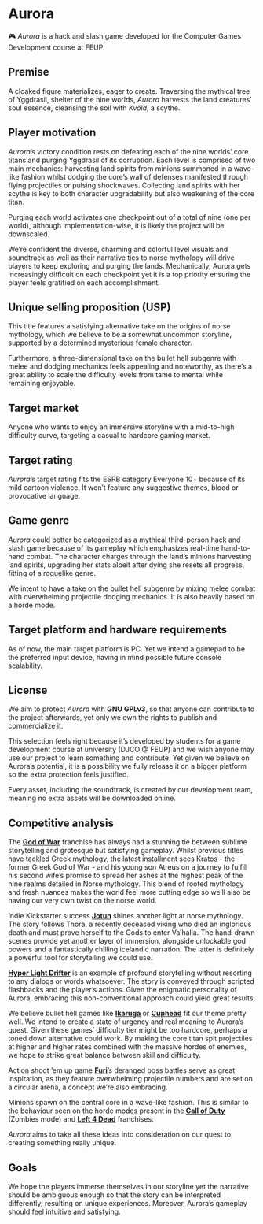 # Aurora
🎮 _Aurora_ is a hack and slash game developed for the Computer Games Development course at FEUP.

## Premise
A cloaked figure materializes, eager to create. Traversing the mythical tree of Yggdrasil, shelter of the nine worlds, _Aurora_ harvests the land creatures’ soul essence, cleansing the soil with _Kvöld_, a scythe.

## Player motivation
_Aurora_’s victory condition rests on defeating each of the nine worlds’ core titans and purging Yggdrasil of its corruption. Each level is comprised of two main mechanics: harvesting land spirits from minions summoned in a wave-like fashion whilst dodging the core’s wall of defenses manifested through flying projectiles or pulsing shockwaves. Collecting land spirits with her scythe is key to both character upgradability but also weakening of the core titan.

Purging each world activates one checkpoint out of a total of nine (one per world), although implementation-wise, it is likely the project will be downscaled.

We’re confident the diverse, charming and colorful level visuals and soundtrack as well as their narrative ties to norse mythology will drive players to keep exploring and purging the lands. Mechanically, Aurora gets increasingly difficult on each checkpoint yet it is a top priority ensuring the player feels gratified on each accomplishment.

## Unique selling proposition (USP)
This title features a satisfying alternative take on the origins of norse mythology, which we believe to be a somewhat uncommon storyline, supported by a determined mysterious female character.

Furthermore, a three-dimensional take on the bullet hell subgenre with melee and dodging mechanics feels appealing and noteworthy, as there’s a great ability to scale the difficulty levels from tame to mental while remaining enjoyable.

## Target market
Anyone who wants to enjoy an immersive storyline with a mid-to-high difficulty curve, targeting a casual to hardcore gaming market.

## Target rating
_Aurora_’s target rating fits the ESRB category Everyone 10+ because of its mild cartoon violence. It won’t feature any suggestive themes, blood or provocative language.


## Game genre
_Aurora_ could better be categorized as a mythical third-person hack and slash game because of its gameplay which emphasizes real-time hand-to-hand combat. The character charges through the land’s minions harvesting land spirits, upgrading her stats albeit after dying she resets all progress, fitting of a roguelike genre.

We intent to have a take on the bullet hell subgenre by mixing melee combat with overwhelming projectile dodging mechanics. It is also heavily based on a horde mode.

## Target platform and hardware requirements
As of now, the main target platform is PC. Yet we intend a gamepad to be the preferred input device, having in mind possible future console scalability.

## License
We aim to protect _Aurora_ with **GNU GPLv3**, so that anyone can contribute to the project afterwards, yet only we own the rights to publish and commercialize it.

This selection feels right because it’s developed by students for a game development course at university (DJCO @ FEUP) and we wish anyone may use our project to learn something and contribute. Yet given we believe on Aurora’s potential, it is a possibility we fully release it on a bigger platform so the extra protection feels justified.

Every asset, including the soundtrack, is created by our development team, meaning no extra assets will be downloaded online.

## Competitive analysis
The [**God of War**](https://godofwar.playstation.com/) franchise has always had a stunning tie between sublime storytelling and grotesque but satisfying gameplay. Whilst previous titles have tackled Greek mythology, the latest installment sees Kratos - the former Greek God of War - and his young son Atreus on a journey to fulfill his second wife’s promise to spread her ashes at the highest peak of the nine realms detailed in Norse mythology. This blend of rooted mythology and fresh nuances makes the world feel more cutting edge so we’ll also be having our very own twist on the norse world.

Indie Kickstarter success [**Jotun**](https://store.steampowered.com/app/323580/Jotun_Valhalla_Edition/) shines another light at norse mythology. The story follows Thora, a recently deceased viking who died an inglorious death and must prove herself to the Gods to enter Valhalla. The hand-drawn scenes provide yet another layer of immersion, alongside unlockable god powers and a fantastically chilling icelandic narration. The latter is definitely a powerful tool for storytelling we could use.

[**Hyper Light Drifter**](https://store.steampowered.com/app/257850/Hyper_Light_Drifter/) is an example of profound storytelling without resorting to any dialogs or words whatsoever. The story is conveyed through scripted flashbacks and the player’s actions. Given the enigmatic personality of Aurora, embracing this non-conventional approach could yield great results.

We believe bullet hell games like [**Ikaruga**](https://store.steampowered.com/app/253750/Ikaruga/) or [**Cuphead**](https://store.steampowered.com/app/268910/Cuphead/) fit our theme pretty well. We intend to create a state of urgency and real meaning to Aurora’s quest. Given these games’ difficulty tier might be too hardcore, perhaps a toned down alternative could work. By making the core titan spit projectiles at higher and higher rates combined with the massive hordes of enemies, we hope to strike great balance between skill and difficulty.

Action shoot ’em up game [**Furi**](https://store.steampowered.com/app/423230/Furi/)’s deranged boss battles serve as great inspiration, as they feature overwhelming projectile numbers and are set on a circular arena, a concept we’re also embracing. 

Minions spawn on the central core in a wave-like fashion. This is similar to the behaviour seen on the horde modes present in the [**Call of Duty**](https://www.callofduty.com/pt/) (Zombies mode) and [**Left 4 Dead**](https://store.steampowered.com/app/500/Left_4_Dead/) franchises.

_Aurora_ aims to take all these ideas into consideration on our quest to creating something really unique.

## Goals
We hope the players immerse themselves in our storyline yet the narrative should be ambiguous enough so that the story can be interpreted differently, resulting on unique experiences.
Moreover, Aurora’s gameplay should feel intuitive and satisfying.

